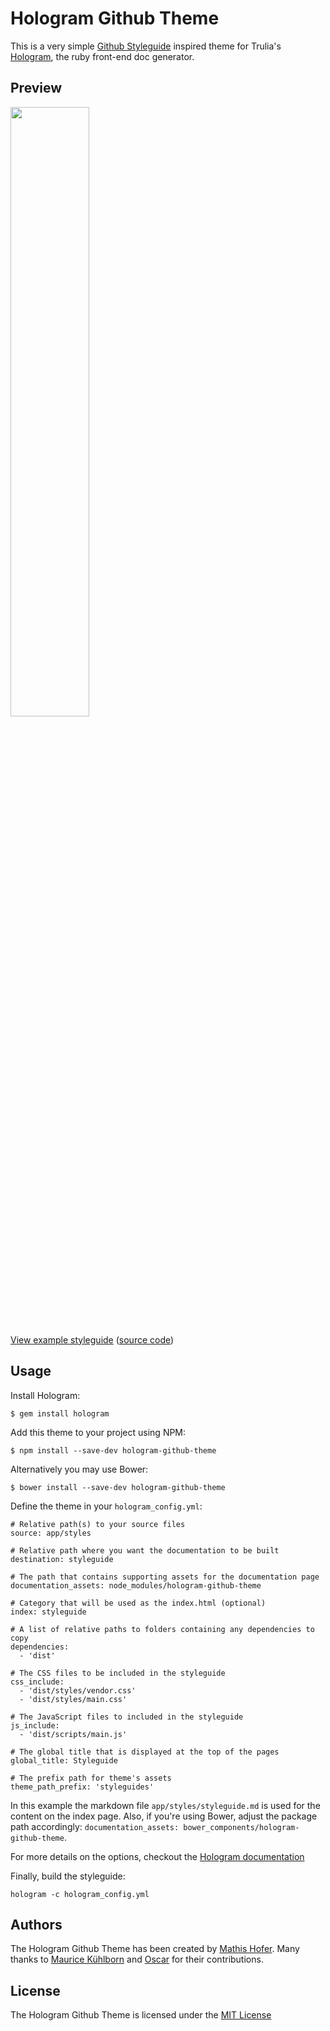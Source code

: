 # Hologram Github Theme

This is a very simple [Github Styleguide](https://github.com/styleguide) inspired theme for Trulia's [Hologram](https://github.com/trulia/hologram), the ruby front-end doc generator.

## Preview

<img src="https://raw.githubusercontent.com/wearecube/hologram-github-theme-example/gh-pages/styleguide-screenshot.png" width="50%">

[View example styleguide](http://wearecube.github.io/hologram-github-theme-example/styleguide) ([source code](https://github.com/wearecube/hologram-github-theme-example))

## Usage

Install Hologram:

```
$ gem install hologram
```

Add this theme to your project using NPM:

```
$ npm install --save-dev hologram-github-theme
```

Alternatively you may use Bower:

```
$ bower install --save-dev hologram-github-theme
```

Define the theme in your `hologram_config.yml`:

```
# Relative path(s) to your source files
source: app/styles

# Relative path where you want the documentation to be built
destination: styleguide

# The path that contains supporting assets for the documentation page
documentation_assets: node_modules/hologram-github-theme

# Category that will be used as the index.html (optional)
index: styleguide

# A list of relative paths to folders containing any dependencies to copy
dependencies:
  - 'dist'

# The CSS files to be included in the styleguide
css_include:
  - 'dist/styles/vendor.css'
  - 'dist/styles/main.css'

# The JavaScript files to included in the styleguide
js_include:
  - 'dist/scripts/main.js'

# The global title that is displayed at the top of the pages
global_title: Styleguide

# The prefix path for theme's assets
theme_path_prefix: 'styleguides'

```

In this example the markdown file `app/styles/styleguide.md` is used for the content on the index page. Also, if you're using Bower, adjust the package path accordingly: ```documentation_assets: bower_components/hologram-github-theme```.

For more details on the options, checkout the [Hologram documentation](https://github.com/trulia/hologram/blob/master/README.md#creating-a-yaml-config-file)

Finally, build the styleguide:

```
hologram -c hologram_config.yml
```

## Authors

The Hologram Github Theme has been created by [Mathis Hofer](https://github.com/hupf). Many thanks to [Maurice Kühlborn](https://github.com/minimalweb) and [Oscar](https://github.com/obartra) for their contributions.

## License

The Hologram Github Theme is licensed under the [MIT License](LICENSE)
